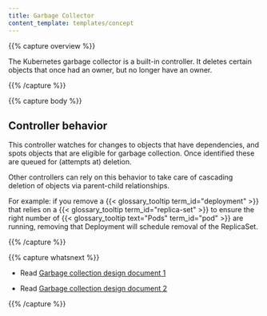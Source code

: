 ```yaml
---
title: Garbage Collector
content_template: templates/concept
---
```


{{% capture overview %}}

The Kubernetes garbage collector is a built-in controller. It deletes certain
objects that once had an owner, but no longer have an owner.

{{% /capture %}}


{{% capture body %}}

## Controller behavior

This controller watches for changes to objects that have dependencies, and
spots objects that are eligible for garbage collection. Once identified these
are queued for (attempts at) deletion.

Other controllers can rely on this behavior to take care of cascading deletion
of objects via parent-child relationships.

For example: if you remove a {{< glossary_tooltip term_id="deployment" >}}
that relies on a {{< glossary_tooltip term_id="replica-set" >}} to ensure
the right number of {{< glossary_tooltip text="Pods" term_id="pod" >}} are
running, removing that Deployment will schedule removal of the ReplicaSet.

{{% /capture %}}

{{% capture whatsnext %}}

* Read [Garbage collection design document 1](https://git.k8s.io/community/contributors/design-proposals/api-machinery/garbage-collection.md)

* Read [Garbage collection design document 2](https://git.k8s.io/community/contributors/design-proposals/api-machinery/synchronous-garbage-collection.md)

{{% /capture %}}
